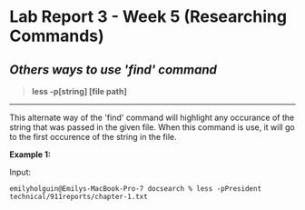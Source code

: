 # Lab Report 3 - Week 5 (Researching Commands)

## *Others ways to use 'find' command*

> **less -p[string] [file path]**
___
This alternate way of the 'find' command will highlight any occurance of the string that was passed in the given file. When this command is use, it will go to the first occurence of the string in the file. 

**Example 1:**

Input: 

```
emilyholguin@Emilys-MacBook-Pro-7 docsearch % less -pPresident technical/911reports/chapter-1.txt
```
  
